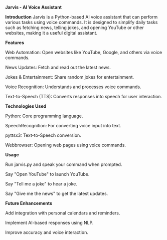 **Jarvis - AI Voice Assistant**



**Introduction**
Jarvis is a Python-based AI voice assistant that can perform various tasks using voice commands. It is designed to simplify daily tasks such as fetching news, telling jokes, and opening YouTube or other websites, making it a useful digital assistant.



**Features**

Web Automation: Open websites like YouTube, Google, and others via voice commands.

News Updates: Fetch and read out the latest news.

Jokes & Entertainment: Share random jokes for entertainment.

Voice Recognition: Understands and processes voice commands.

Text-to-Speech (TTS): Converts responses into speech for user interaction.



**Technologies Used**

Python: Core programming language.

SpeechRecognition: For converting voice input into text.

pyttsx3: Text-to-Speech conversion.

Webbrowser: Opening web pages using voice commands.



**Usage**

Run jarvis.py and speak your command when prompted.

Say "Open YouTube" to launch YouTube.

Say "Tell me a joke" to hear a joke.

Say "Give me the news" to get the latest updates.



**Future Enhancements**

Add integration with personal calendars and reminders.

Implement AI-based responses using NLP.

Improve accuracy and voice interaction.
